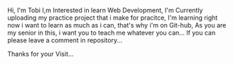 Hi, I'm Tobi
I,m Interested in learn Web Development,
I'm Currently uploading my practice project that i make for pracitce,
I'm learning right now i want to learn as much as i can, that's why i'm on Git-hub,
As you are my senior in this, i want you to teach me whatever you can...
If you can please leave a comment in repository...

Thanks for your Visit... 

